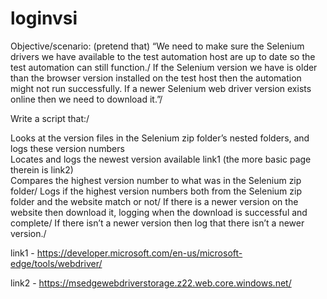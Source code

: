 # loginvsi

Objective/scenario: (pretend that) “We need to make sure the Selenium drivers we have available to the test automation host are up to date so the test automation can still function./
If the Selenium version we have is older than the browser version installed on the test host then the automation might not run successfully.
If a newer Selenium web driver version exists online then we need to download it.”/

Write a script that:/

Looks at the version files in the Selenium zip folder’s nested folders, and logs these version numbers\
Locates and logs the newest version available link1 (the more basic page therein is link2)\
Compares the highest version number to what was in the Selenium zip folder/
Logs if the highest version numbers both from the Selenium zip folder and the website match or not/
If there is a newer version on the  website then download it, logging when the download is successful and complete/
If there isn’t a newer version then log that there isn’t a newer version./


link1 - https://developer.microsoft.com/en-us/microsoft-edge/tools/webdriver/

link2 - https://msedgewebdriverstorage.z22.web.core.windows.net/

